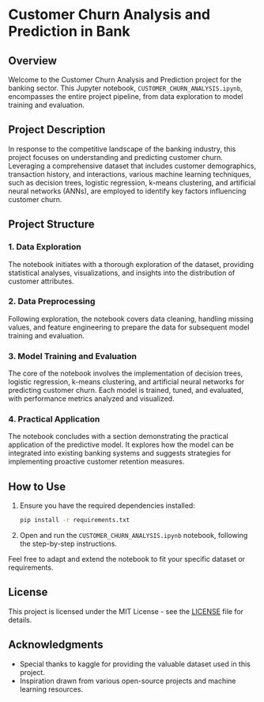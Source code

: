 # Customer Churn Analysis and Prediction in Bank

## Overview

Welcome to the Customer Churn Analysis and Prediction project for the banking sector. This Jupyter notebook, `CUSTOMER_CHURN_ANALYSIS.ipynb`, encompasses the entire project pipeline, from data exploration to model training and evaluation.

## Project Description

In response to the competitive landscape of the banking industry, this project focuses on understanding and predicting customer churn. Leveraging a comprehensive dataset that includes customer demographics, transaction history, and interactions, various machine learning techniques, such as decision trees, logistic regression, k-means clustering, and artificial neural networks (ANNs), are employed to identify key factors influencing customer churn.

## Project Structure

### 1. Data Exploration

The notebook initiates with a thorough exploration of the dataset, providing statistical analyses, visualizations, and insights into the distribution of customer attributes.

### 2. Data Preprocessing

Following exploration, the notebook covers data cleaning, handling missing values, and feature engineering to prepare the data for subsequent model training and evaluation.

### 3. Model Training and Evaluation

The core of the notebook involves the implementation of decision trees, logistic regression, k-means clustering, and artificial neural networks for predicting customer churn. Each model is trained, tuned, and evaluated, with performance metrics analyzed and visualized.

### 4. Practical Application

The notebook concludes with a section demonstrating the practical application of the predictive model. It explores how the model can be integrated into existing banking systems and suggests strategies for implementing proactive customer retention measures.

## How to Use

1. Ensure you have the required dependencies installed:

   ```bash
   pip install -r requirements.txt
   ```

2. Open and run the `CUSTOMER_CHURN_ANALYSIS.ipynb` notebook, following the step-by-step instructions.

Feel free to adapt and extend the notebook to fit your specific dataset or requirements.

## License

This project is licensed under the MIT License - see the [LICENSE](LICENSE) file for details.

## Acknowledgments

- Special thanks to kaggle for providing the valuable dataset used in this project.
- Inspiration drawn from various open-source projects and machine learning resources.
